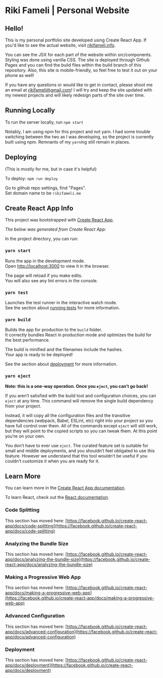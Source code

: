 # Riki Fameli | Personal Website


## Hello!

This is my personal portfolio site developed using Create React App. If you'd like to see the actual website, visit [rikifameli.info](https://rikifameli.info).

You can see the JSX for each part of the website within src/components. Styling was done using vanilla CSS. The site is deployed through Github Pages and you can find the build files within the build branch of this repository. Also, this site is mobile-friendly, so feel free to test it out on your phone as well!

If you have any questions or would like to get in contact, please shoot me an email at rikifameli@gmail.com! I will try and keep the site updated with my newest projects and will likely redesign parts of the site over time.

## Running Locally

To run the server locally, run `npm start`

Notably, I am using npm for this project and not yarn. I had some trouble switching between the two as I was developing, so the project is currently built using npm. Remnants of my `yarn`ing still remain in places.

## Deploying
(This is mostly for me, but in case it's helpful)

To deploy:
`npm run deploy`

Go to github repo settings, find "Pages".  
Set domain name to be `rikifameli.me`

## Create React App Info

This project was bootstrapped with [Create React App](https://github.com/facebook/create-react-app).

_The below was generated from Create React App:_

In the project directory, you can run:

### `yarn start`

Runs the app in the development mode.\
Open [http://localhost:3000](http://localhost:3000) to view it in the browser.

The page will reload if you make edits.\
You will also see any lint errors in the console.

### `yarn test`

Launches the test runner in the interactive watch mode.\
See the section about [running tests](https://facebook.github.io/create-react-app/docs/running-tests) for more information.

### `yarn build`

Builds the app for production to the `build` folder.\
It correctly bundles React in production mode and optimizes the build for the best performance.

The build is minified and the filenames include the hashes.\
Your app is ready to be deployed!

See the section about [deployment](https://facebook.github.io/create-react-app/docs/deployment) for more information.

### `yarn eject`

**Note: this is a one-way operation. Once you `eject`, you can’t go back!**

If you aren’t satisfied with the build tool and configuration choices, you can `eject` at any time. This command will remove the single build dependency from your project.

Instead, it will copy all the configuration files and the transitive dependencies (webpack, Babel, ESLint, etc) right into your project so you have full control over them. All of the commands except `eject` will still work, but they will point to the copied scripts so you can tweak them. At this point you’re on your own.

You don’t have to ever use `eject`. The curated feature set is suitable for small and middle deployments, and you shouldn’t feel obligated to use this feature. However we understand that this tool wouldn’t be useful if you couldn’t customize it when you are ready for it.

## Learn More

You can learn more in the [Create React App documentation](https://facebook.github.io/create-react-app/docs/getting-started).

To learn React, check out the [React documentation](https://reactjs.org/).

### Code Splitting

This section has moved here: [https://facebook.github.io/create-react-app/docs/code-splitting](https://facebook.github.io/create-react-app/docs/code-splitting)

### Analyzing the Bundle Size

This section has moved here: [https://facebook.github.io/create-react-app/docs/analyzing-the-bundle-size](https://facebook.github.io/create-react-app/docs/analyzing-the-bundle-size)

### Making a Progressive Web App

This section has moved here: [https://facebook.github.io/create-react-app/docs/making-a-progressive-web-app](https://facebook.github.io/create-react-app/docs/making-a-progressive-web-app)

### Advanced Configuration

This section has moved here: [https://facebook.github.io/create-react-app/docs/advanced-configuration](https://facebook.github.io/create-react-app/docs/advanced-configuration)

### Deployment

This section has moved here: [https://facebook.github.io/create-react-app/docs/deployment](https://facebook.github.io/create-react-app/docs/deployment)
